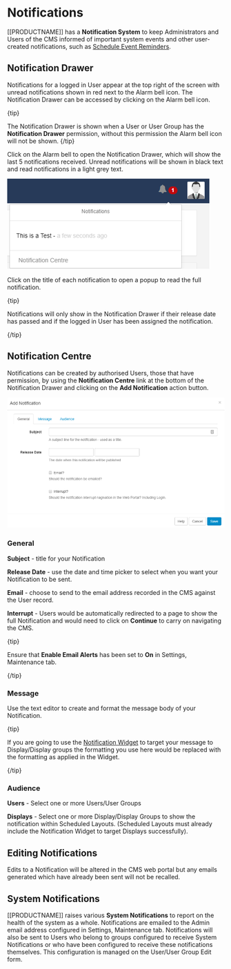 <!--toc=users-->

# Notifications

[[PRODUCTNAME]] has a **Notification System** to keep Administrators and Users of the CMS informed of important system events and other user-created notifications, such as [Schedule Event Reminders](scheduling_events#Reminders.png).

## Notification Drawer

Notifications for a logged in User appear at the top right of the screen with unread notifications shown in red next to the Alarm bell icon. The Notification Drawer can be accessed by clicking on the Alarm bell icon.

{tip}

The Notification Drawer is shown when a User or User Group has the **Notification Drawer** permission, without this permission the Alarm bell icon will not be shown.
{/tip}

Click on the Alarm bell to open the Notification Drawer, which will show the last 5 notifications received. Unread notifications will be shown in black text and read notifications in a light grey text.

![Users Notification Bell](img/users_notification_bell.png)

Click on the title of each notification to open a popup to read the full notification.

{tip}

Notifications will only show in the Notification Drawer if their release date has passed and if the logged in User has been assigned the notification.

{/tip}

## Notification Centre

Notifications can be created by authorised Users, those that have permission, by using the **Notification Centre** link at the bottom of the Notification Drawer and clicking on the **Add Notification** action button.

![Users Add Notification](img/users_notification_add_general.png)



### General

**Subject** - title for your Notification

**Release Date** -  use the date and time picker to select when you want your Notification to be sent.

**Email** - choose to send to the email address recorded in the CMS against the User record. 

**Interrupt** - Users would be automatically redirected to a page to show the full Notification and would need to click on **Continue** to carry on navigating the CMS.

{tip}

Ensure that **Enable Email Alerts** has been set to **On** in Settings, Maintenance tab.

{/tip}

### Message

Use the text editor to create and format the message body of your Notification. 

{tip}

If you are going to use the [Notification Widget](media_module_notifications.html) to target your message to Display/Display groups the formatting you use here would be replaced with the formatting as applied in the Widget.

{/tip}

### Audience

**Users** - Select one or more Users/User Groups

**Displays** - Select one or more Display/Display Groups to show the notification within Scheduled Layouts. (Scheduled Layouts must already include the Notification Widget to target Displays successfully).

## Editing Notifications

Edits to a Notification will be altered in the CMS web portal but any emails generated which have already been sent will not be recalled.

## System Notifications

[[PRODUCTNAME]] raises various **System Notifications** to report on the health of the system as a whole. Notifications are emailed to the Admin email address configured in Settings, Maintenance tab. Notifications will also be sent to Users who belong to groups configured to receive System Notifications or who have been configured to receive these notifications themselves. This configuration is managed on the User/User Group Edit form.